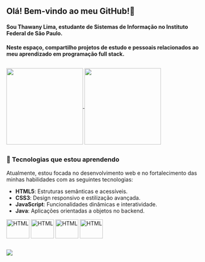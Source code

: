 ## Olá! Bem-vindo ao meu GitHub!👋
#### Sou Thawany Lima, estudante de Sistemas de Informação no Instituto Federal de São Paulo. 

#### Neste espaço, compartilho projetos de estudo e pessoais relacionados ao meu aprendizado em programação full stack.


          
## 

<div>
<a href="https://github.com/thawanylima">
  <img height=200 align="center" src="https://github-readme-stats.vercel.app/api?username=thawanylima&show_icons=true&theme=tokyonight" />
</a>
<a href="https://github.com/thawanylima">
  <img height=200 align="center" src="https://github-readme-stats.vercel.app/api/top-langs?username=thawanylima&layout=compact&langs_count=8&card_width=320&theme=tokyonight" />
</a>
</div>

## 

### 🚀 Tecnologias que estou aprendendo

Atualmente, estou focada no desenvolvimento web e no fortalecimento das minhas habilidades com as seguintes tecnologias:

- **HTML5**: Estruturas semânticas e acessíveis.
- **CSS3**: Design responsivo e estilização avançada.
- **JavaScript**: Funcionalidades dinâmicas e interatividade.
- **Java**: Aplicações orientadas a objetos no backend.


<div>
  <img align="center" alt="HTML" height="50" width="60" src="https://cdn.jsdelivr.net/gh/devicons/devicon@latest/icons/html5/html5-plain-wordmark.svg">
  <img align="center" alt="HTML" height="50" width="60" src="https://cdn.jsdelivr.net/gh/devicons/devicon@latest/icons/css3/css3-plain-wordmark.svg">
  <img align="center" alt="HTML" height="50" width="60" src="https://cdn.jsdelivr.net/gh/devicons/devicon@latest/icons/javascript/javascript-original.svg">
  <img align="center" alt="HTML" height="50" width="60" src="https://cdn.jsdelivr.net/gh/devicons/devicon@latest/icons/java/java-original-wordmark.svg">
</div>

##
<div>
<a href="https://www.linkedin.com/in/thawanylima/" target="_blank"><img src="https://img.shields.io/badge/LinkedIn-0077B5?style=for-the-badge&logo=linkedin&logoColor=white" target="_blank"> </a>
  
</div>
